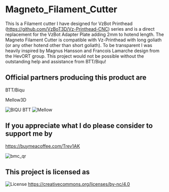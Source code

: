# Magneto_Filament_Cutter
This Is a Filament cutter I have designed for VzBot Printhead (https://github.com/VzBoT3D/Vz-Printhead-CNC) series and is a direct replacement for the VzBot Adapter Plate adding 2mm to hotend length. The Magneto Filament Cutter is compatible with Vz-Printhead  with long goliath (or any other hotend other than short goliath).
To be transparent I was heavily inspired by Magnus Hansson and Francois Lamarche design from the HevORT group. This project would not be possible without the outstanding help and assistance from BTT/Biqu!


## Official partners producing this product are

BTT/Biqu 

Mellow3D

![BIQU BTT](https://github.com/user-attachments/assets/dc05a4cf-1a09-47c8-9a1e-efabfee906e8)                      ![Mellow](https://github.com/user-attachments/assets/c44cd3c6-e48b-4dc8-b15f-6eb57113b9ab)



## If you appreciate what I do please consider to support me by

https://buymeacoffee.com/Trev1AK

![bmc_qr](https://github.com/user-attachments/assets/0ae83ab8-97ec-421f-983e-22b4ae1b32f8)

## This project is licensed as
![License](https://github.com/user-attachments/assets/7324c36c-8924-4867-a992-370dcd56aad1)
https://creativecommons.org/licenses/by-nc/4.0

